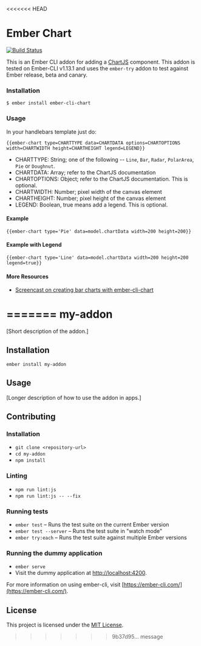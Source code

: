<<<<<<< HEAD
# Ember Chart

[![Build Status](https://travis-ci.org/aomra015/ember-cli-chart.svg)](https://travis-ci.org/aomra015/ember-cli-chart)

This is an Ember CLI addon for adding a [ChartJS](http://www.chartjs.org/) component. This addon is tested on Ember-CLI v1.13.1 and uses the `ember-try` addon to test against Ember release, beta and canary.

### Installation

```
$ ember install ember-cli-chart
```

### Usage

In your handlebars template just do:

```
{{ember-chart type=CHARTTYPE data=CHARTDATA options=CHARTOPTIONS width=CHARTWIDTH height=CHARTHEIGHT legend=LEGEND}}
```

* CHARTTYPE: String; one of the following -- `Line`, `Bar`, `Radar`, `PolarArea`, `Pie` or `Doughnut`.
* CHARTDATA: Array; refer to the ChartJS documentation
* CHARTOPTIONS: Object; refer to the ChartJS documentation. This is optional.
* CHARTWIDTH: Number; pixel width of the canvas element
* CHARTHEIGHT: Number; pixel height of the canvas element
* LEGEND: Boolean, true means add a legend. This is optional.

#### Example

```
{{ember-chart type='Pie' data=model.chartData width=200 height=200}}
```

#### Example with Legend

```
{{ember-chart type='Line' data=model.chartData width=200 height=200 legend=true}}
```

#### More Resources

* [Screencast on creating bar charts with ember-cli-chart](https://www.emberscreencasts.com/posts/46-bar-charts-with-ember-cli-chart)

=======
my-addon
==============================================================================

[Short description of the addon.]

Installation
------------------------------------------------------------------------------

```
ember install my-addon
```


Usage
------------------------------------------------------------------------------

[Longer description of how to use the addon in apps.]


Contributing
------------------------------------------------------------------------------

### Installation

* `git clone <repository-url>`
* `cd my-addon`
* `npm install`

### Linting

* `npm run lint:js`
* `npm run lint:js -- --fix`

### Running tests

* `ember test` – Runs the test suite on the current Ember version
* `ember test --server` – Runs the test suite in "watch mode"
* `ember try:each` – Runs the test suite against multiple Ember versions

### Running the dummy application

* `ember serve`
* Visit the dummy application at [http://localhost:4200](http://localhost:4200).

For more information on using ember-cli, visit [https://ember-cli.com/](https://ember-cli.com/).

License
------------------------------------------------------------------------------

This project is licensed under the [MIT License](LICENSE.md).
>>>>>>> 9b37d95... message
